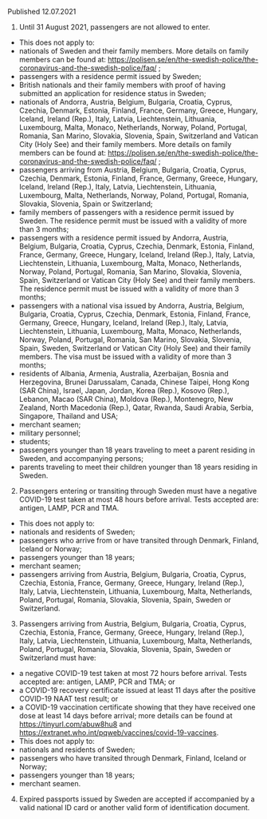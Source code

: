 Published 12.07.2021
1. Until 31 August 2021, passengers are not allowed to enter.
- This does not apply to:
- nationals of Sweden and their family members. More details on family members can be found at: <a href="https://polisen.se/en/the-swedish-police/the-coronavirus-and-the-swedish-police/faq/">https://polisen.se/en/the-swedish-police/the-coronavirus-and-the-swedish-police/faq/</a> ;
- passengers with a residence permit issued by Sweden;
- British nationals and their family members with proof of having submitted an application for residence status in Sweden;
- nationals of Andorra, Austria, Belgium, Bulgaria, Croatia, Cyprus, Czechia, Denmark, Estonia, Finland, France, Germany, Greece, Hungary, Iceland, Ireland (Rep.), Italy, Latvia, Liechtenstein, Lithuania, Luxembourg, Malta, Monaco, Netherlands, Norway, Poland, Portugal, Romania, San Marino, Slovakia, Slovenia, Spain, Switzerland and Vatican City (Holy See) and their family members. More details on family members can be found at: <a href="https://polisen.se/en/the-swedish-police/the-coronavirus-and-the-swedish-police/faq/">https://polisen.se/en/the-swedish-police/the-coronavirus-and-the-swedish-police/faq/</a> ;
- passengers arriving from Austria, Belgium, Bulgaria, Croatia, Cyprus, Czechia, Denmark, Estonia, Finland, France, Germany, Greece, Hungary, Iceland, Ireland (Rep.), Italy, Latvia, Liechtenstein, Lithuania, Luxembourg, Malta, Netherlands, Norway, Poland, Portugal, Romania, Slovakia, Slovenia, Spain or Switzerland;
- family members of passengers with a residence permit issued by Sweden. The residence permit must be issued with a validity of more than 3 months;
- passengers with a residence permit issued by Andorra, Austria, Belgium, Bulgaria, Croatia, Cyprus, Czechia, Denmark, Estonia, Finland, France, Germany, Greece, Hungary, Iceland, Ireland (Rep.), Italy, Latvia, Liechtenstein, Lithuania, Luxembourg, Malta, Monaco, Netherlands, Norway, Poland, Portugal, Romania, San Marino, Slovakia, Slovenia, Spain, Switzerland or Vatican City (Holy See) and their family members. The residence permit must be issued with a validity of more than 3 months;
- passengers with a national visa issued by Andorra, Austria, Belgium, Bulgaria, Croatia, Cyprus, Czechia, Denmark, Estonia, Finland, France, Germany, Greece, Hungary, Iceland, Ireland (Rep.), Italy, Latvia, Liechtenstein, Lithuania, Luxembourg, Malta, Monaco, Netherlands, Norway, Poland, Portugal, Romania, San Marino, Slovakia, Slovenia, Spain, Sweden, Switzerland or Vatican City (Holy See) and their family members. The visa must be issued with a validity of more than 3 months;
- residents of Albania, Armenia, Australia, Azerbaijan, Bosnia and Herzegovina, Brunei Darussalam, Canada, Chinese Taipei, Hong Kong (SAR China), Israel, Japan, Jordan, Korea (Rep.), Kosovo (Rep.), Lebanon, Macao (SAR China), Moldova (Rep.), Montenegro, New Zealand, North Macedonia (Rep.), Qatar, Rwanda, Saudi Arabia, Serbia, Singapore, Thailand and USA;
- merchant seamen;
- military personnel;
- students;
- passengers younger than 18 years traveling to meet a parent residing in Sweden, and accompanying persons;
- parents traveling to meet their children younger than 18 years residing in Sweden.
2. Passengers entering or transiting through Sweden must have a negative COVID-19 test taken at most 48 hours before arrival. Tests accepted are: antigen, LAMP, PCR and TMA.
- This does not apply to:
- nationals and residents of Sweden;
- passengers who arrive from or have transited through Denmark, Finland, Iceland or Norway;
- passengers younger than 18 years;
- merchant seamen;
- passengers arriving from Austria, Belgium, Bulgaria, Croatia, Cyprus, Czechia, Estonia, France, Germany, Greece, Hungary, Ireland (Rep.), Italy, Latvia, Liechtenstein, Lithuania, Luxembourg, Malta, Netherlands, Poland, Portugal, Romania, Slovakia, Slovenia, Spain, Sweden or Switzerland.
3. Passengers arriving from Austria, Belgium, Bulgaria, Croatia, Cyprus, Czechia, Estonia, France, Germany, Greece, Hungary, Ireland (Rep.), Italy, Latvia, Liechtenstein, Lithuania, Luxembourg, Malta, Netherlands, Poland, Portugal, Romania, Slovakia, Slovenia, Spain, Sweden or Switzerland must have:
- a negative COVID-19 test taken at most 72 hours before arrival. Tests accepted are: antigen, LAMP, PCR and TMA; or 
- a COVID-19 recovery certificate issued at least 11 days after the positive COVID-19 NAAT test result; or 
- a COVID-19 vaccination certificate showing that they have received one dose at least 14 days before arrival; more details can be found at <a href="https://tinyurl.com/abuw8hu8">https://tinyurl.com/abuw8hu8</a> and <a href="https://extranet.who.int/pqweb/vaccines/covid-19-vaccines">https://extranet.who.int/pqweb/vaccines/covid-19-vaccines</a>.
- This does not apply to:
- nationals and residents of Sweden;
- passengers who have transited through Denmark, Finland, Iceland or Norway;
- passengers younger than 18 years;
- merchant seamen.
4. Expired passports issued by Sweden are accepted if accompanied by a valid national ID card or another valid form of identification document.

